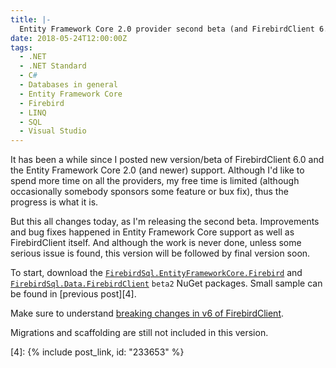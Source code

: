 ```yaml
---
title: |-
  Entity Framework Core 2.0 provider second beta (and FirebirdClient 6.0)
date: 2018-05-24T12:00:00Z
tags:
  - .NET
  - .NET Standard
  - C#
  - Databases in general
  - Entity Framework Core
  - Firebird
  - LINQ
  - SQL
  - Visual Studio
---
```

It has been a while since I posted new version/beta of FirebirdClient 6.0 and the Entity Framework Core 2.0 (and newer) support. Although I'd like to spend more time on all the providers, my free time is limited (although occasionally somebody sponsors some feature or bux fix), thus the progress is what it is. 

<!-- excerpt -->

But this all changes today, as I'm releasing the second beta. Improvements and bug fixes happened in Entity Framework Core support as well as FirebirdClient itself. And although the work is never done, unless some serious issue is found, this version will be followed by final version soon. 

To start, download the [`FirebirdSql.EntityFrameworkCore.Firebird`][1] and [`FirebirdSql.Data.FirebirdClient`][2] `beta2` NuGet packages. Small sample can be found in [previous post][4].

Make sure to understand [breaking changes in v6 of FirebirdClient][3].

Migrations and scaffolding are still not included in this version.

[1]: https://www.nuget.org/packages/FirebirdSql.EntityFrameworkCore.Firebird/6.0.0-beta2
[2]: https://www.nuget.org/packages/FirebirdSql.Data.FirebirdClient/6.0.0-beta2
[3]: http://tracker.firebirdsql.org/browse/DNET/fixforversion/10850
[4]: {% include post_link, id: "233653" %}
